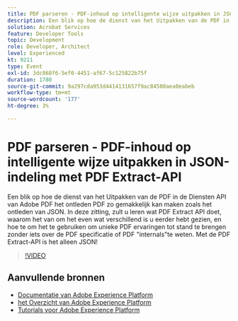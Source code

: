 ```yaml
---
title: PDF parseren - PDF-inhoud op intelligente wijze uitpakken in JSON-indeling met PDF Extract-API
description: Een blik op hoe de dienst van het Uitpakken van de PDF in de Diensten API van Adobe PDF het ontleden PDF zo gemakkelijk kan maken zoals het ontleden van JSON. In deze zitting, zult u leren wat PDF Extract API doet, waarom het van om het even wat verschillend is u eerder hebt gezien, en hoe te om het te gebruiken om unieke PDF ervaringen tot stand te brengen zonder iets over de PDF specificatie of PDF "internals"te weten. Met de PDF Extract-API is het alleen JSON!
solution: Acrobat Services
feature: Developer Tools
topic: Development
role: Developer, Architect
level: Experienced
kt: 9211
type: Event
exl-id: 3dc868f6-5ef0-4451-af67-5c125822b75f
duration: 1780
source-git-commit: 9a297cda953d4414131657f9ac84580aea0eabeb
workflow-type: tm+mt
source-wordcount: '177'
ht-degree: 3%

---
```


# PDF parseren - PDF-inhoud op intelligente wijze uitpakken in JSON-indeling met PDF Extract-API

Een blik op hoe de dienst van het Uitpakken van de PDF in de Diensten API van Adobe PDF het ontleden PDF zo gemakkelijk kan maken zoals het ontleden van JSON. In deze zitting, zult u leren wat PDF Extract API doet, waarom het van om het even wat verschillend is u eerder hebt gezien, en hoe te om het te gebruiken om unieke PDF ervaringen tot stand te brengen zonder iets over de PDF specificatie of PDF &quot;internals&quot;te weten. Met de PDF Extract-API is het alleen JSON!

>[!VIDEO](https://video.tv.adobe.com/v/338096/?quality=12&learn=on&hidetitle=true)

## Aanvullende bronnen

- [ Documentatie van Adobe Experience Platform ](https://experienceleague.adobe.com/docs/experience-platform.html)
- [ het Overzicht van Adobe Experience Platform ](https://experienceleague.adobe.com/docs/experience-platform/landing/home.html)
- [Tutorials voor Adobe Experience Platform](https://experienceleague.adobe.com/docs/platform-learn/tutorials/overview.html?lang=nl)
